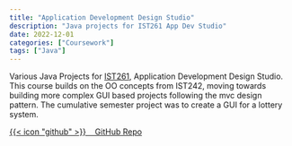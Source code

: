 ```yaml
---
title: "Application Development Design Studio"
description: "Java projects for IST261 App Dev Studio"
date: 2022-12-01
categories: ["Coursework"]
tags: ["Java"]
---
```

Various Java Projects for [IST261](https://bulletins.psu.edu/search/?scontext=courses&search=ist+261), Application Development Design Studio. This course builds on the OO concepts from IST242, moving towards building more complex GUI based projects following the mvc design pattern. The cumulative semester project was to create a GUI for a lottery system.

[{{< icon "github" >}}&nbsp;&nbsp;&nbsp;&nbsp;GitHub Repo](https://github.com/lfgberg/IST261)
